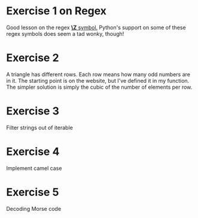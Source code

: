 # Exercise 1 on Regex

Good lesson on the regex [**\Z** symbol.](https://www.regular-expressions.info/anchors.html) Python's support on some of these regex symbols does seem a tad wonky, though!

# Exercise 2

A triangle has different rows. Each row means how many odd numbers are in it. The starting point is on the website, but I've defined it in my function. The simpler solution is simply the cubic of the number of elements per row.

# Exercise 3

Filter strings out of iterable

# Exercise 4

Implement camel case

# Exercise 5

Decoding Morse code
